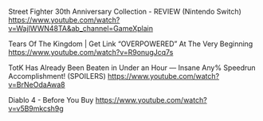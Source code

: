 Street Fighter 30th Anniversary Collection - REVIEW (Nintendo Switch)
https://www.youtube.com/watch?v=WajIWWN48TA&ab_channel=GameXplain



Tears Of The Kingdom | Get Link “OVERPOWERED” At The Very Beginning
https://www.youtube.com/watch?v=R9onugJcq7s

TotK Has Already Been Beaten in Under an Hour — Insane Any% Speedrun Accomplishment! (SPOILERS)
https://www.youtube.com/watch?v=BrNeOdaAwa8


Diablo 4 - Before You Buy
https://www.youtube.com/watch?v=v5B9mkcsh9g